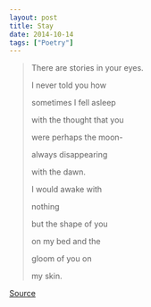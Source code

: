 ```yaml
---
layout: post
title: Stay
date: 2014-10-14
tags: ["Poetry"]
---
```


> There are stories in your eyes.> 
> 
> I never told you how> 
> sometimes I fell asleep> 
> with the thought that you > 
> were perhaps the moon-> 
> 
> always disappearing > 
> with the dawn.> 
> 
> I would awake with > 
> nothing> 
> but the shape of you> 
> on my bed and the> 
> gloom of you on> 
> my skin.

[Source](http://hellopoetry.com/poem/894157/stay/)